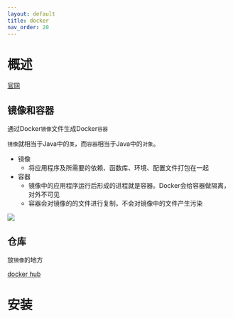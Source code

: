 ```yaml
---
layout: default
title: docker
nav_order: 20
---
```


# 概述

[官网](https://www.docker.com/)

## 镜像和容器

通过Docker`镜像`文件生成Docker`容器`

`镜像`就相当于Java中的`类`，而`容器`相当于Java中的`对象`。

- 镜像
  - 将应用程序及所需要的依赖、函数库、环境、配置文件打包在一起
- 容器
  - 镜像中的应用程序运行后形成的进程就是容器。Docker会给容器做隔离，对外不可见
  - 容器会对镜像的的文件进行复制，不会对镜像中的文件产生污染

![](https://cdn.jsdelivr.net/gh/guosonglu/images@master/blog-img/202111291653776.png)

## 仓库

放`镜像`的地方

[docker hub](https://hub.docker.com/)

# 安装





